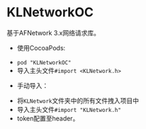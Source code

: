 # KLNetworkOC

基于AFNetwork 3.x网络请求库。
* 使用CocoaPods:
- `pod "KLNetworkOC"`
- 导入主头文件`#import <KLNetwork.h>`
* 手动导入：
- 将`KLNetwork`文件夹中的所有文件拽入项目中
- 导入主头文件`#import "KLNetwork.h"`
-  token配置至header。
